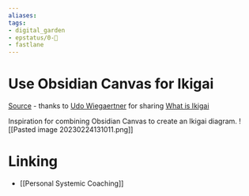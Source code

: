```yaml
---
aliases: 
tags: 
- digital_garden
- epstatus/0-🌰
- fastlane
---
```

# Use Obsidian Canvas for Ikigai

[Source](https://www.linkedin.com/posts/udowiegaertner_play4agile-obsidian-pkm-activity-7034851268221095936-0qbe?utm_source=share&utm_medium=member_desktop) - thanks to [Udo Wiegaertner](https://www.linkedin.com/in/udowiegaertner/) for sharing
[What is Ikigai](https://en.wikipedia.org/wiki/Ikigai)

Inspiration for combining Obsidian Canvas to create an Ikigai diagram.
![[Pasted image 20230224131011.png]]

# Linking
+ [[Personal Systemic Coaching]]

